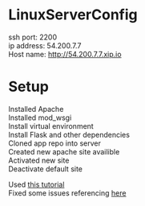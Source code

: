 # LinuxServerConfig

ssh port: 2200  
ip address: 54.200.7.7  
Host name: http://54.200.7.7.xip.io  

# Setup  
Installed Apache  
Installed mod_wsgi  
Install virtual environment  
Install Flask and other dependencies  
Cloned app repo into server  
Created new apache site availible  
Activated new site  
Deactivate default site  

Used [this tutorial](https://www.digitalocean.com/community/tutorials/how-to-deploy-a-flask-application-on-an-ubuntu-vps)  
Fixed some issues referencing [here](https://modwsgi.readthedocs.io/en/develop/user-guides/application-issues.html#application-working-directory)  
